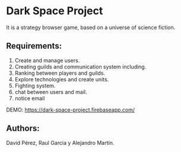 # Dark Space Project
It is a strategy browser game, based on a universe of science fiction.

## Requirements:
1. Create and manage users.
2. Creating guilds and communication system including.
3. Ranking between players and guilds.
4. Explore technologies and create units.
5. Fighting system. 
6. chat between users and mail.
7. notice email

DEMO: https://dark-space-project.firebaseapp.com/
  
## Authors:
David Pérez, Raul Garcia y Alejandro Martín.

